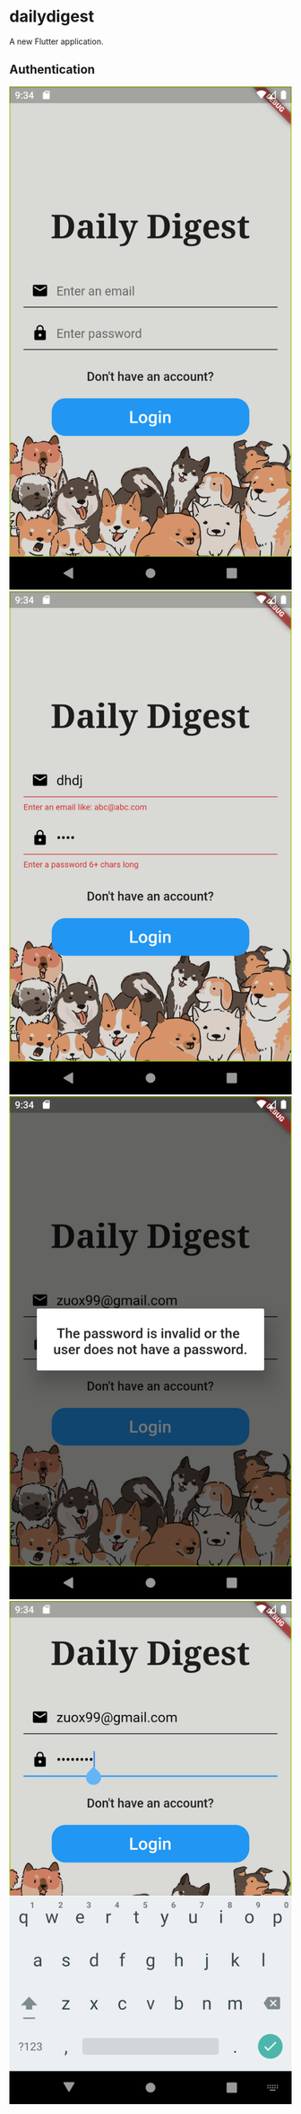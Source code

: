# dailydigest

A new Flutter application.

## Authentication
![image](https://github.com/Zuox99/Daily-Digest/blob/main/screenshot/login1.png)
![image](https://github.com/Zuox99/Daily-Digest/blob/main/screenshot/login2.png)
![image](https://github.com/Zuox99/Daily-Digest/blob/main/screenshot/login3.png)
![image](https://github.com/Zuox99/Daily-Digest/blob/main/screenshot/login4.png)
